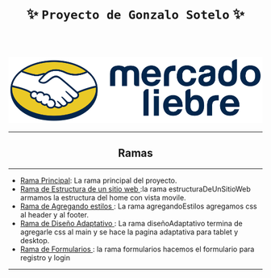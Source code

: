 <div align="center">

#  ******✨ `Proyecto de Gonzalo Sotelo` ✨******

<br>
<br>

</div>

![logo](https://raw.githubusercontent.com/GonzaSotelo/mercadoliebreGS/7624365086c9fc6232b096d42b2d45224d3fe28c/public/img/logo-mercado-liebre.svg)



---
<div align="center">

## Ramas
</div>

---
* [Rama Principal](https://github.com/GonzaSotelo/mercadoliebreGS): La rama principal del proyecto.
* [Rama de Estructura de un sitio web ](https://github.com/GonzaSotelo/mercadoliebreGS/tree/estructuraDeUnSitioWeb):la rama estructuraDeUnSitioWeb armamos la estructura del home con vista movile.
* [Rama de Agregando estilos ](https://github.com/GonzaSotelo/mercadoliebreGS/tree/agregandoEstilos): La rama agregandoEstilos agregamos css al header y al footer.
* [Rama de Diseño Adaptativo ](https://github.com/GonzaSotelo/mercadoliebreGS/tree/dise%C3%B1oAdaptativo): La rama diseñoAdaptativo termina de agregarle css al main y se hace la pagina adaptativa para tablet y desktop.
* [Rama de Formularios ](https://github.com/GonzaSotelo/mercadoliebreGS/tree/formularios): la rama formularios hacemos el formulario para registro y login
---


